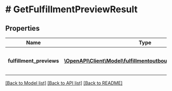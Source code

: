 # # GetFulfillmentPreviewResult

## Properties

Name | Type | Description | Notes
------------ | ------------- | ------------- | -------------
**fulfillment_previews** | [**\OpenAPI\Client\Model\fulfillmentoutbound\FulfillmentPreview[]**](FulfillmentPreview.md) | An array of fulfillment preview information. | [optional]

[[Back to Model list]](../../README.md#models) [[Back to API list]](../../README.md#endpoints) [[Back to README]](../../README.md)
